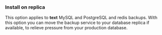 

### Install on replica

This option applies to **text** MySQL and PostgreSQL and redis backups. With this option you can move the backup service to your database replica if available, to relieve pressure from your production database. 




